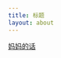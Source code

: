 ```yaml
---
title: 标题
layout: about
---
```


[妈妈的话](https://www.bilibili.com/video/BV1fa411X7dK/?spm_id_from=333.337.search-card.all.click&vd_source=639516599ed6bf817b6a6c8eb26fb2eb)
